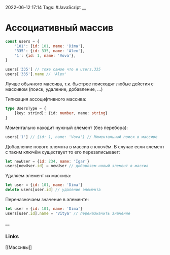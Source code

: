 2022-06-12 17:14
Tags: #JavaScript 
__
# Ассоциативный массив
```js
const users = {
	'101': {id: 101, name: 'Dima'},
	'335': {id: 335, name: 'Alex'},
	'1': {id: 1, name: 'Vova'},
}

users['335'] // тоже самое что и users.335
users['335'].name // 'Alex'
```

Лучше обычного массива, т.к. быстрее поисходят любые дейстия с массивом
(поиск, удаление, добавление, ...)

Типизация ассоцифтивного массива:
```ts
type UsersType = {
	[key: strind]: {id: number, name: string}
}
```

Моментально находит нужный элемент (без перебора):
```js
users['1'] // {id: 1, name: 'Vova'} // Моментальный поиск в массиве
```

Добавление нового элемнта в массив с ключём. В случае если элемент с таким ключём существует то его перезаписывает:
```js
let newUser = {id: 234, name: 'Igar'}
users[newUser.id] = newUser // добавляем новый элемент в массив
```

Удаляем элемент из массива:
```js
let user = {id: 101, name: 'Dima'}
delete users[user.id] // удаление элемента
```

Переназночаем значение в элементе:
```js
let user = {id: 101, name: 'Dima'}
users[user.id].name = 'Vitya' // переназначить значение
```
__
### Links
[[Массивы]]